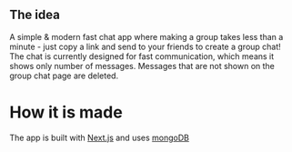 ## The idea

A simple & modern fast chat app where making a group takes less than a minute - just copy a link and send to your friends to create a group chat!
The chat is currently designed for fast communication, which means it shows only number of messages. Messages that are not shown on the group chat page are deleted.

# How it is made

The app is built with [Next.js](https://nextjs.org) and uses [mongoDB](https://www.mongodb.com/)

